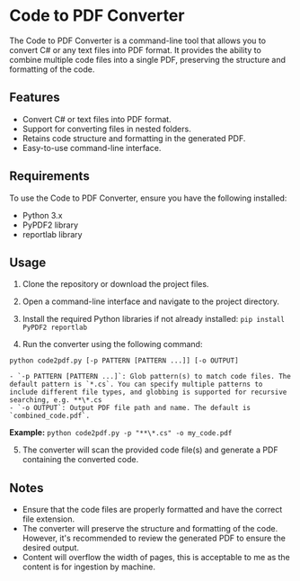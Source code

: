# Code to PDF Converter

The Code to PDF Converter is a command-line tool that allows you to convert C# or any text files into PDF format. It provides the ability to combine multiple code files into a single PDF, preserving the structure and formatting of the code.

## Features

- Convert C# or text files into PDF format.
- Support for converting files in nested folders.
- Retains code structure and formatting in the generated PDF.
- Easy-to-use command-line interface.

## Requirements

To use the Code to PDF Converter, ensure you have the following installed:

- Python 3.x
- PyPDF2 library
- reportlab library

## Usage

1. Clone the repository or download the project files.

2. Open a command-line interface and navigate to the project directory.

3. Install the required Python libraries if not already installed:
`pip install PyPDF2 reportlab`

4. Run the converter using the following command:
```
python code2pdf.py [-p PATTERN [PATTERN ...]] [-o OUTPUT]

- `-p PATTERN [PATTERN ...]`: Glob pattern(s) to match code files. The default pattern is `*.cs`. You can specify multiple patterns to include different file types, and globbing is supported for recursive searching, e.g. **\*.cs
- `-o OUTPUT`: Output PDF file path and name. The default is `combined_code.pdf`.
```

**Example:**
`python code2pdf.py -p "**\*.cs" -o my_code.pdf`

5. The converter will scan the provided code file(s) and generate a PDF containing the converted code.

## Notes

- Ensure that the code files are properly formatted and have the correct file extension.
- The converter will preserve the structure and formatting of the code. However, it's recommended to review the generated PDF to ensure the desired output.
- Content will overflow the width of pages, this is acceptable to me as the content is for ingestion by machine.